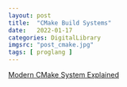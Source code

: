 ```yaml
---
layout: post
title:  "CMake Build Systems"
date:   2022-01-17
categories: DigitalLibrary
imgsrc: "post_cmake.jpg"
tags: [ proglang ]
---
```

[ Modern CMake System Explained ](https://cliutils.gitlab.io/modern-cmake/)
